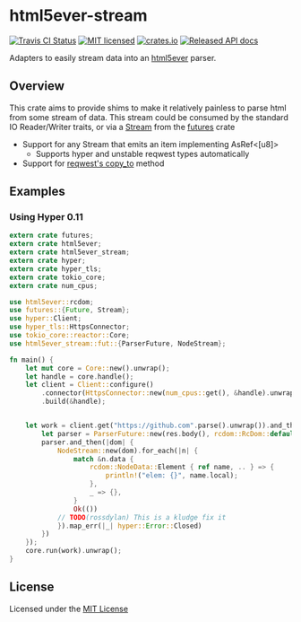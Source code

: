 # html5ever-stream
[![Travis CI Status](https://travis-ci.org/rossdylan/html5ever-stream.svg?branch=master)](https://travis-ci.org/rossdylan/html5ever-stream)
[![MIT licensed](https://img.shields.io/badge/license-MIT-blue.svg)](./LICENSE)
[![crates.io](https://img.shields.io/crates/v/html5ever-stream.svg)](https://crates.io/crates/html5ever-stream)
[![Released API docs](https://docs.rs/html5ever-stream/badge.svg)](https://docs.rs/html5ever-stream)

Adapters to easily stream data into an [html5ever](https://crates.io/crates/html5ever) parser.

## Overview
This crate aims to provide shims to make it relatively painless to parse html from some stream of data.
This stream could be consumed by the standard IO Reader/Writer traits, or via a [Stream](https://docs.rs/futures/0.1.2/futures/stream/trait.Stream.html) from the [futures](https://docs.rs/futures/0.1.21/futures/) crate

* Support for any Stream that emits an item implementing AsRef<[u8]>
    * Supports hyper and unstable reqwest types automatically
* Support for [reqwest's copy_to](https://docs.rs/reqwest/0.8.6/reqwest/struct.Response.html#method.copy_to) method

## Examples

### Using Hyper 0.11

```rust
extern crate futures;
extern crate html5ever;
extern crate html5ever_stream;
extern crate hyper;
extern crate hyper_tls;
extern crate tokio_core;
extern crate num_cpus;

use html5ever::rcdom;
use futures::{Future, Stream};
use hyper::Client;
use hyper_tls::HttpsConnector;
use tokio_core::reactor::Core;
use html5ever_stream::fut::{ParserFuture, NodeStream};

fn main() {
    let mut core = Core::new().unwrap();
    let handle = core.handle();
    let client = Client::configure()
        .connector(HttpsConnector::new(num_cpus::get(), &handle).unwrap())
        .build(&handle);


    let work = client.get("https://github.com".parse().unwrap()).and_then(|res| {
        let parser = ParserFuture::new(res.body(), rcdom::RcDom::default());
        parser.and_then(|dom| {
            NodeStream::new(dom).for_each(|n| {
                match &n.data {
                    rcdom::NodeData::Element { ref name, .. } => {
                        println!("elem: {}", name.local);
                    },
                    _ => {},
                }
                Ok(())
            // TODO(rossdylan) This is a kludge fix it
            }).map_err(|_| hyper::Error::Closed)
        })
    });
    core.run(work).unwrap();
}
```


## License
Licensed under the [MIT License](http://opensource.org/licenses/MIT)

